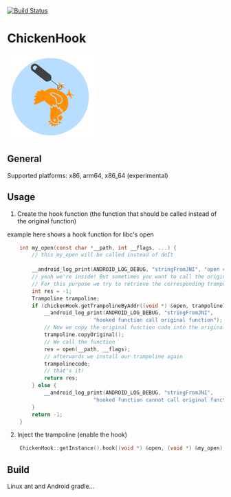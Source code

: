 [![Build Status](https://dev.azure.com/sascharoth/sascharoth/_apis/build/status/ChickenHook.chickenhook?branchName=develop)](https://dev.azure.com/sascharoth/sascharoth/_build/latest?definitionId=1&branchName=develop)

# ChickenHook 
<img src="./logo.png" alt="ChickenHook logo" height="200" width="200" />

## General

Supported platforms: x86, arm64, x86_64 (experimental)

## Usage

1. Create the hook function (the function that should be called instead of the original function)

example here shows a hook function for libc's open

```c
    int my_open(const char *__path, int __flags, ...) {
        // this my_open will be called instead of doIt

        __android_log_print(ANDROID_LOG_DEBUG, "stringFromJNI", "open called [-] %s", __path);
        // yeah we're inside! But sometimes you want to call the original function also.
        // For this purpose we try to retrieve the corresponding trampoline.
        int res = -1;
        Trampoline trampoline;
        if (chickenHook.getTrampolineByAddr((void *) &open, trampoline)) {
            __android_log_print(ANDROID_LOG_DEBUG, "stringFromJNI",
                            "hooked function call original function");
            // Now we copy the original function code into the original function
            trampoline.copyOriginal();
            // We call the function
            res = open(__path, __flags);
            // afterwards we install our trampoline again
            trampolinecode;
            // that's it!
            return res;
        } else {
            __android_log_print(ANDROID_LOG_DEBUG, "stringFromJNI",
                            "hooked function cannot call original function");
        }
        return -1;
    }
```

2. Inject the trampoline  (enable the hook)

```c
    ChickenHook::getInstance().hook((void *) &open, (void *) &my_open);
```


## Build

Linux ant and Android gradle...
